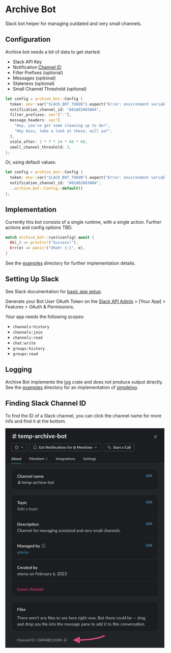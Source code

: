 # Archive Bot

Slack bot helper for managing outdated and very small channels.

## Configuration

Archive bot needs a bit of data to get started:

- Slack API Key
- Notification [Channel ID](#finding-slack-channel-id)
- Filter Prefixes (optional)
- Messages (optional)
- Staleness (optional)
- Small Channel Threshold (optional)

```rust
let config = archive_bot::Config {
  token: env::var("SLACK_BOT_TOKEN").expect("Error: environment variable SLACK_BOT_TOKEN is not set."),
  notification_channel_id: "A01A02A03A04",
  filter_prefixes: vec!["-"],
  message_headers: vec![
    "Hey, you've got some cleaning up to do!",
    "Hey boss, take a look at these, will ya?",
  ],
  stale_after: 2 * 7 * 24 * 60 * 60,
  small_channel_threshold: 3,
};
```

Or, using default values:

```rust
let config = archive_bot::Config {
  token: env::var("SLACK_BOT_TOKEN").expect("Error: environment variable SLACK_BOT_TOKEN is not set."),
  notification_channel_id: "A01A02A03A04",
  ..archive_bot::Config::default()
};
```

## Implementation

Currently this bot consists of a single runtime, with a single action. Further actions and
config options TBD.

```rust
match archive_bot::run(&config).await {
  Ok(_) => println!("Success!"),
  Err(e) => panic!("Uhoh! {:}", e),
}
```

See the [examples](examples/) directory for further implementation details.

## Setting Up Slack

See Slack documentation for [basic app setup](https://api.slack.com/authentication/basics).

Generate your Bot User OAuth Token on the [Slack API Admin](https://api.slack.com/apps) > \[Your App\] > Features > OAuth & Permissions.

Your app needs the following scopes:

- `channels:history`
- `channels:join`
- `channels:read`
- `chat:write`
- `groups:history`
- `groups:read`

## Logging

Archive Bot implements the [log](https://docs.rs/log/latest/log/) crate and does not produce output directly.
See the [examples](#) directory for an implementation of [simplelog](https://github.com/drakulix/simplelog.rs).

## Finding Slack Channel ID

To find the ID of a Slack channel, you can click the channel name for more info and find it at the bottom.

<img src="docs/find-channel-id.png" alt="Screenshot of Slack channel info with an arrow pointing to the Channel ID at the bottom of the window." width="500">
